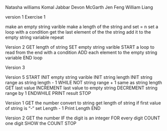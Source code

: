 Natasha williams
Komal Jabbar
Devon McGarth
Jen Feng William Liang

version 1
Exercise 1

make an empty string varible
make a length of the string and set = n
set a loop with a condition
get the last element of the the string
add it to the empty string variable
repeat 

Version 2
GET length of string
SET empty string varible
START a loop to read from the end with a condition
ADD each element to the empty string variable
END loop

Version 3 


Version 5
START
INIT empty string varible
INIT string length
INIT string range as string length - 1
WHILE NOT string range + 1 same as string length 
  GET last value
  INCREMENT last value to empty string
  DECREMENT string range by 1
ENDWHILE
PRINT result
STOP
  
Version 1
GET the number
convert to string
get length of string
if first value of string is “-“
	set Length - 1
Print Length
END

Version 2
GET the number
IF the digit is an integer 
FOR every digit COUNT one digit
SHOW the COUNT
STOP



